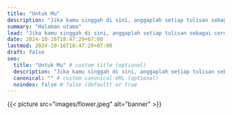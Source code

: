```yaml
---
title: "Untuk Mu"
description: "Jika kamu singgah di sini, anggaplah setiap tulisan sebagai cermin samar. Bisa jadi ia menampakkan wajahmu sendiri, bisa jadi ia hanya bayangan yang lewat. Tapi apapun itu, biarkan kata-kata ini menemuimu di tempat yang paling diam—tempat di mana tak seorang pun berani mengetuk."
summary: "Halaman utama"
lead: "Jika kamu singgah di sini, anggaplah setiap tulisan sebagai cermin samar. Bisa jadi ia menampakkan wajahmu sendiri, bisa jadi ia hanya bayangan yang lewat. Tapi apapun itu, biarkan kata-kata ini menemuimu di tempat yang paling diam—tempat di mana tak seorang pun berani mengetuk."
date: 2024-10-16T18:47:29+07:00
lastmod: 2024-10-16T18:47:29+07:00
draft: false
seo:
  title: "Untuk Mu" # custom title (optional)
  description: "Jika kamu singgah di sini, anggaplah setiap tulisan sebagai cermin samar. Bisa jadi ia menampakkan wajahmu sendiri, bisa jadi ia hanya bayangan yang lewat. Tapi apapun itu, biarkan kata-kata ini menemuimu di tempat yang paling diam—tempat di mana tak seorang pun berani mengetuk." # custom description (recommended)
  canonical: "" # custom canonical URL (optional)
  noindex: false # false (default) or true
---
```


{{< picture src="images/flower.jpeg" alt="banner" >}}
